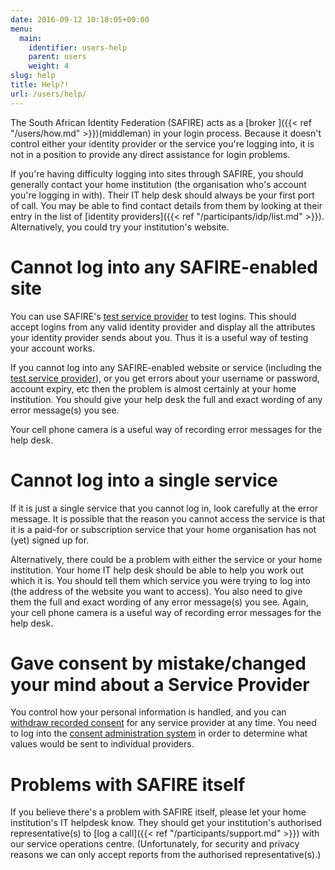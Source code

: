 ```yaml
--- 
date: 2016-09-12 10:18:05+00:00
menu: 
  main: 
    identifier: users-help
    parent: users
    weight: 4
slug: help
title: Help?!
url: /users/help/
---
```


The South African Identity Federation (SAFIRE) acts as a [broker ]({{< ref "/users/how.md" >}})(middleman) in your login process. Because it doesn't control either your identity provider or the service you're logging into, it is not in a position to provide any direct assistance for login problems.

If you're having difficulty logging into sites through SAFIRE, you should generally contact your home institution (the organisation who's account you're logging in with). Their IT help desk should always be your first port of call. You may be able to find contact details from them by looking at their entry in the list of [identity providers]({{< ref "/participants/idp/list.md" >}}). Alternatively, you could try your institution's website.

# Cannot log into any SAFIRE-enabled site

You can use SAFIRE's [test service provider](https://testsp.safire.ac.za/) to test logins. This should accept logins from any valid identity provider and display all the attributes your identity provider sends about you. Thus it is a useful way of testing your account works.

If you cannot log into any SAFIRE-enabled website or service (including the[ test service provider](https://testsp.safire.ac.za/)), or you get errors about your username or password, account expiry, etc then the problem is almost certainly at your home institution. You should give your help desk the full and exact wording of any error message(s) you see.

Your cell phone camera is a useful way of recording error messages for the help desk.

# Cannot log into a single service

If it is just a single service that you cannot log in, look carefully at the error message. It is possible that the reason you cannot access the service is that it is a paid-for or subscription service that your home organisation has not (yet) signed up for.

Alternatively, there could be a problem with either the service or your home institution. Your home IT help desk should be able to help you work out which it is. You should tell them which service you were trying to log into (the address of the website you want to access). You also need to give them the full and exact wording of any error message(s) you see. Again, your cell phone camera is a useful way of recording error messages for the help desk.

# Gave consent by mistake/changed your mind about a Service Provider

You control how your personal information is handled, and you can [withdraw recorded consent](https://consentadmin.safire.ac.za/) for any service provider at any time. You need to log into the [consent administration system](https://consentadmin.safire.ac.za/) in order to determine what values would be sent to individual providers.

# Problems with SAFIRE itself

If you believe there's a problem with SAFIRE itself, please let your home institution's IT helpdesk know. They should get your institution's authorised representative(s) to [log a call]({{< ref "/participants/support.md" >}}) with our service operations centre. (Unfortunately, for security and privacy reasons we can only accept reports from the authorised representative(s).)
